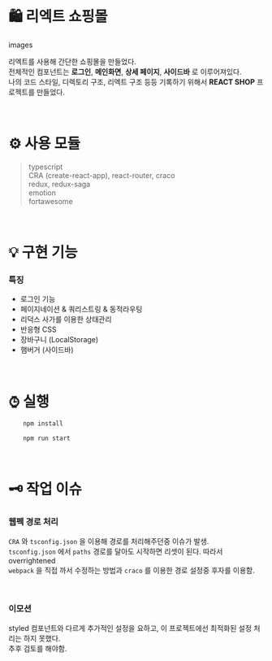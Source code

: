 # 🛍️ 리엑트 쇼핑몰

images

리엑트를 사용해 간단한 쇼핑몰을 만들었다.  
전체적인 컴포넌트는 **로그인**, **메인화면**, **상세 페이지**, **사이드바** 로 이루어져있다.  
나의 코드 스타일, 디렉토리 구조, 리엑트 구조 등등 기록하기 위해서 **REACT SHOP** 프로젝트를 만들었다.

<br/>

# ⚙️ 사용 모듈

> typescript  
> CRA (create-react-app), react-router, craco  
> redux, redux-saga  
> emotion  
> fortawesome

<br/>

# 💡 구현 기능

### 특징

- 로그인 기능
- 페이지네이션 & 쿼리스트링 & 동적라우팅
- 리덕스 사가를 이용한 상태관리
- 반응형 CSS
- 장바구니 (LocalStorage)
- 햄버거 (사이드바)

<br/>

# ⌚︎ 실행

```bash
    npm install
```

```bash
    npm run start
```

<br/>

# 🗝 작업 이슈

### 웹펙 경로 처리

`CRA` 와 `tsconfig.json` 을 이용해 경로를 처리해주던중 이슈가 발생.  
`tsconfig.json` 에서 `paths` 경로를 달아도 시작하면 리셋이 된다. 따라서 overrightened  
`webpack` 을 직접 까서 수정하는 방법과 `craco` 를 이용한 경로 설정중 후자를 이용함.

<br/>

### 이모션

styled 컴포넌트와 다르게 추가적인 설정을 요하고, 이 프로젝트에선 최적화된 설정 처리는 하지 못했다.  
추후 검토를 해야함.

<br/>
